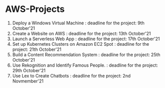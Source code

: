 # AWS-Projects
  1. Deploy a Windows Virtual Machine              : deadline for the project: 9th October'21
  2. Create a Website on AWS                       : deadline for the project: 13th October'21
  3. Launch a Serverless Web App                   : deadline for the project: 17th October'21
  4. Set up Kubernetes Clusters on Amazon EC2 Spot : deadline for the project: 21th October'21
  5. Build a Content Recommendation System         : deadline for the project: 25th October'21
  6. Use Rekognition and Identify Famous People.   : deadline for the project: 29th October'21
  7. Use Lex to Create Chatbots                    : deadline for the project: 2nd Novmember'21
